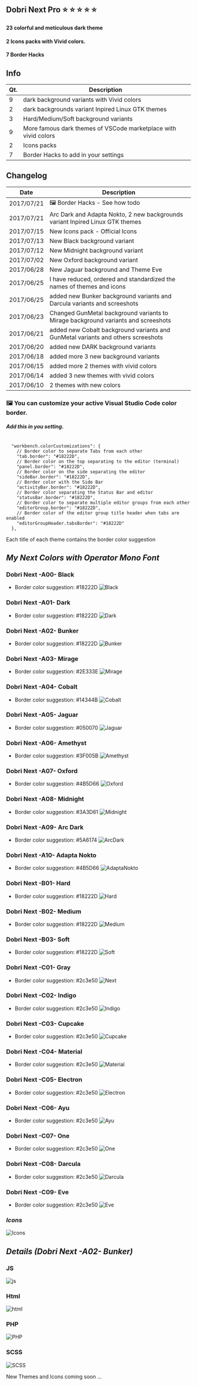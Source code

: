 ## Dobri Next Pro ⭐️ ⭐️ ⭐️ ⭐️ ⭐️
#### 23 colorful and meticulous dark theme
####  2 Icons packs with Vivid colors.
####  7 Border Hacks

## Info
| Qt. | Description |
| ------ | ------ |
| 9 | dark background variants with Vivid colors |
| 2 | dark backgrounds variant Inpired Linux GTK themes |
| 3 | Hard/Medium/Soft background variants |
| 9 | More famous dark themes of VSCode marketplace with vivid colors|
| 2 | Icons packs |
| 7 | Border Hacks to add in your settings|

## Changelog
| Date | Description |
| ------ | ------ |
| 2017/07/21 | 🖼 Border Hacks - See how todo |
| 2017/07/21 | Arc Dark and Adapta Nokto, 2 new backgrounds variant Inpired Linux GTK themes |
| 2017/07/15 | New Icons pack - Official Icons |
| 2017/07/13 | New Black background variant |
| 2017/07/12 | New Midnight background variant |
| 2017/07/02 | New Oxford background variant |
| 2017/06/28 | New Jaguar background and Theme Eve |
| 2017/06/25 | I have reduced, ordered and standardized the names of themes and icons |
| 2017/06/25 | added new Bunker background variants and Darcula variants and screeshots |
| 2017/06/23 | Changed GunMetal background variants to Mirage background variants and screeshots |
| 2017/06/21 | added new Cobalt background variants and GunMetal variants and others screeshots |
| 2017/06/20 | added new DARK background variants |
| 2017/06/18 | added more 3 new background variants |
| 2017/06/15 | added more 2 themes with vivid colors |
| 2017/06/14 | added 3 new themes with vivid colors |
| 2017/06/10 | 2 themes with new colors |


### 🖼 You can customize your active Visual Studio Code color border.
##### Add this in you setting.
```

  "workbench.colorCustomizations": {
    // Border color to separate Tabs from each other
    "tab.border": "#18222D",
    // Border color on the top separating to the editor (terminal)
    "panel.border": "#18222D",
    // Border color on the side separating the editor
    "sideBar.border": "#18222D",
    // Border color with the Side Bar
    "activityBar.border": "#18222D",
    // Border color separating the Status Bar and editor
    "statusBar.border": "#18222D",
    // Border color to separate multiple editor groups from each other
    "editorGroup.border": "#18222D",
    // Border color of the editor group title header when tabs are enabled
    "editorGroupHeader.tabsBorder": "#18222D"
  },

```
Each title of each theme contains the border color suggestion

## _My Next Colors with Operator Mono Font_

### Dobri Next -A00- Black
 - Border color suggestion: #18222D
![Black](https://raw.githubusercontent.com/sldobri/bunker/master/img/black.png)

### Dobri Next -A01- Dark
 - Border color suggestion: #18222D
![Dark](https://raw.githubusercontent.com/sldobri/bunker/master/img/next-dark.png)

### Dobri Next -A02- Bunker
 - Border color suggestion: #18222D
![Bunker](https://raw.githubusercontent.com/sldobri/bunker/master/img/next-bunker.png)

### Dobri Next -A03- Mirage
 - Border color suggestion: #2E333E
![Mirage](https://raw.githubusercontent.com/sldobri/bunker/master/img/next-mirage.png)

### Dobri Next -A04- Cobalt
 - Border color suggestion: #14344B
![Cobalt](https://raw.githubusercontent.com/sldobri/bunker/master/img/next-cobalt.png)

### Dobri Next -A05- Jaguar
 - Border color suggestion: #050070
![Jaguar](https://raw.githubusercontent.com/sldobri/bunker/master/img/jaguar.png)

### Dobri Next -A06- Amethyst
 - Border color suggestion: #3F005B
![Amethyst](https://raw.githubusercontent.com/sldobri/bunker/master/img/amethyst.png)

### Dobri Next -A07- Oxford
 - Border color suggestion: #4B5D66
![Oxford](https://raw.githubusercontent.com/sldobri/bunker/master/img/oxford.png)

### Dobri Next -A08- Midnight
 - Border color suggestion: #3A3D61
![Midnight](https://raw.githubusercontent.com/sldobri/bunker/master/img/midnight.png)

### Dobri Next -A09- Arc Dark
 - Border color suggestion: #5A6174
![ArcDark](https://raw.githubusercontent.com/sldobri/bunker/master/img/arc.png)

### Dobri Next -A10- Adapta Nokto
 - Border color suggestion: #4B5D66
![AdaptaNokto](https://raw.githubusercontent.com/sldobri/bunker/master/img/adapta.png)

### Dobri Next -B01- Hard
 - Border color suggestion: #18222D
![Hard](https://raw.githubusercontent.com/sldobri/bunker/master/img/next-hard.png)

### Dobri Next -B02- Medium
 - Border color suggestion: #18222D
![Medium](https://raw.githubusercontent.com/sldobri/bunker/master/img/next-medium.png)

### Dobri Next -B03- Soft
 - Border color suggestion: #18222D
![Soft](https://raw.githubusercontent.com/sldobri/bunker/master/img/next-soft.png)

### Dobri Next -C01- Gray
 - Border color suggestion: #2c3e50
![Next](https://raw.githubusercontent.com/sldobri/bunker/master/img/next.png)

### Dobri Next -C02- Indigo
 - Border color suggestion: #2c3e50
![Indigo](https://raw.githubusercontent.com/sldobri/bunker/master/img/indigo.png)

### Dobri Next -C03- Cupcake
 - Border color suggestion: #2c3e50
![Cupcake](https://raw.githubusercontent.com/sldobri/bunker/master/img/cupcake.png)

### Dobri Next -C04- Material
 - Border color suggestion: #2c3e50
![Material](https://raw.githubusercontent.com/sldobri/bunker/master/img/material.png)

### Dobri Next -C05- Electron
 - Border color suggestion: #2c3e50
![Electron](https://raw.githubusercontent.com/sldobri/bunker/master/img/electron.png)

### Dobri Next -C06- Ayu
 - Border color suggestion: #2c3e50
![Ayu](https://raw.githubusercontent.com/sldobri/bunker/master/img/ayu.png)

### Dobri Next -C07- One
 - Border color suggestion: #2c3e50
![One](https://raw.githubusercontent.com/sldobri/bunker/master/img/One.png)

### Dobri Next -C08- Darcula
 - Border color suggestion: #2c3e50
![Darcula](https://raw.githubusercontent.com/sldobri/bunker/master/img/darcula.png)

### Dobri Next -C09- Eve
 - Border color suggestion: #2c3e50
![Eve](https://raw.githubusercontent.com/sldobri/bunker/master/img/eve.png)


### _Icons_

![Icons](https://raw.githubusercontent.com/sldobri/bunker/master/img/icons.png)


## _Details (Dobri Next -A02- Bunker)_

### JS
![js](https://raw.githubusercontent.com/sldobri/bunker/master/img/preview.png)

### Html
![html](https://raw.githubusercontent.com/sldobri/bunker/master/img/preview2.png)

### PHP
![PHP](https://raw.githubusercontent.com/sldobri/bunker/master/img/preview1.png)

### SCSS
![SCSS](https://raw.githubusercontent.com/sldobri/bunker/master/img/preview3.png)

New Themes and Icons coming soon ...




